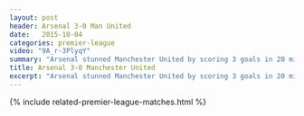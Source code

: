 ```yaml
---
layout: post
header: Arsenal 3-0 Man United
date:   2015-10-04
categories: premier-league
video: "9A_r-3PlyqY"
summary: "Arsenal stunned Manchester United by scoring 3 goals in 20 minutes to end the contest. Goals from Ozil and Sanchez completed the win."
title: Arsenal 3-0 Manchester United
excerpt: "Arsenal stunned Manchester United by scoring 3 goals in 20 minutes to end the contest. Goals from Ozil and Sanchez completed the win."
---
```


{% include related-premier-league-matches.html  %}
